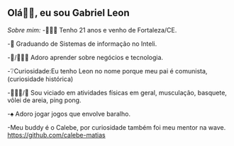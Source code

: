 <h2>Olá👋🏻, eu sou Gabriel Leon</h2>

*Sobre mim:*
-👨🏻‍🦱 Tenho 21 anos e venho de Fortaleza/CE.

-📖 Graduando de Sistemas de informação no Inteli.

-💸/👨🏻‍💻 Adoro aprender sobre negócios e tecnologia.

-❔Curiosidade:Eu tenho Leon no nome porque meu pai é comunista,(curiosidade histórica)

-🏋🏻‍♂️/🏀 Sou viciado em atividades físicas em geral, musculação, basquete, vôlei de areia, ping pong.

-♠️ Adoro jogar jogos que envolve baralho.

-Meu buddy é o Calebe, por curiosidade também foi meu mentor na wave.
https://github.com/calebe-matias
